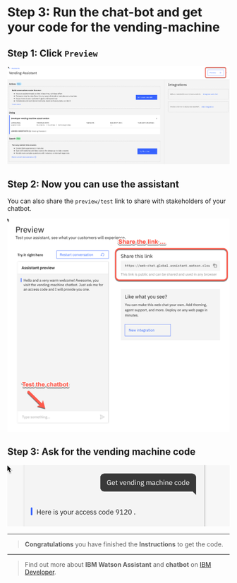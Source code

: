 # Step 3: Run the chat-bot and get your code for the vending-machine

## Step 1: Click `Preview`

![assistant-1](../images/run-assistant-01.png)

## Step 2: Now you can use the assistant

You can also share the `preview/test` link to share with stakeholders of your chatbot. 

![assistant-2](../images/run-assistant-02.png)

## Step 3: Ask for the vending machine code

![assistant-3](../images/run-assistant-03.png)

---

> **Congratulations** you have finished the **Instructions**  to get the code.

---

> Find out more about **IBM Watson Assistant** and **chatbot** on [IBM Developer](https://developer.ibm.com/technologies/artificial-intelligence/tutorials/create-your-first-assistant-powered-chatbot/).
